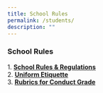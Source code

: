```yaml
---
title: School Rules
permalink: /students/
description: ""
---
```

### **School Rules**
1\.  **[School Rules & Regulations](https://www.acsbr.moe.edu.sg/qql/slot/u151/2021/School%20Rules/School%20Rules%20%20Regulation%20for%202022.pdf)**<br>
2\.  **[Uniform Etiquette](https://www.acsbr.moe.edu.sg/qql/slot/u151/2021/School%20Rules/Uniform%20Etiquette%20for%202022.pdf)**<br>
3\.  **[Rubrics for Conduct Grade](https://www.acsbr.moe.edu.sg/qql/slot/u151/2021/School%20Rules/Rubrics%20for%20Conduct%20Grade%20for%202022.pdf)**